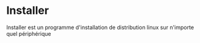 # Installer
Installer est un programme d'installation de distribution linux sur n'importe quel périphérique

